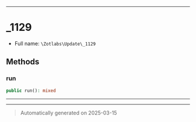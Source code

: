 ***

# _1129





* Full name: `\Zotlabs\Update\_1129`




## Methods


### run



```php
public run(): mixed
```












***


***
> Automatically generated on 2025-03-15

